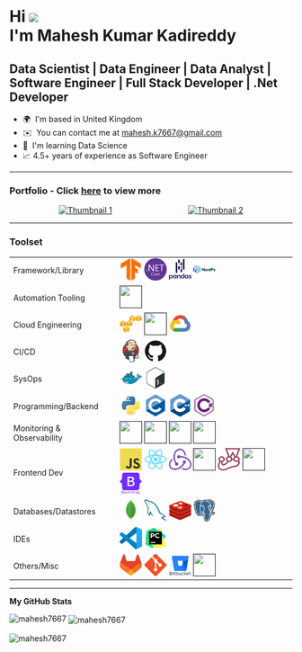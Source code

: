 Hi ![](https://user-images.githubusercontent.com/18350557/176309783-0785949b-9127-417c-8b55-ab5a4333674e.gif)<br />I'm Mahesh Kumar Kadireddy
==============================================================================================================================================

Data Scientist | Data Engineer | Data Analyst | Software Engineer | Full Stack Developer | .Net Developer
------------------------------------------------------------------------

* 🌍  I'm based in United Kingdom
* ✉️  You can contact me at [mahesh.k7667@gmail.com](mailto:mahesh.k7667@gmail.com)
* 🧠  I'm learning Data Science
* 📈  4.5+ years of experience as Software Engineer
  
------------------------------------------------------------------------

### Portfolio - Click [here](https://www.datascienceportfol.io/maheshkadireddy) to view more
<div style="display: flex; justify-content: space-around; padding: 0 20px;">
    <a href="https://mahesh7667.github.io/Data-Driven-Insights-into-Alcohol-Related-Mortality/Trends-and-Future-Prediction" target="_blank">
        <img src="https://mahesh7667.github.io/Data-Driven-Insights-into-Alcohol-Related-Mortality/meta/last_sip.png" alt="Thumbnail 1" width="45%" />
    </a>
    <a href="https://mahesh7667.github.io/Data-Driven-Insights-into-Alcohol-Related-Mortality/Exploring-through-Visualizations" target="_blank">
        <img src="https://mahesh7667.github.io/Data-Driven-Insights-into-Alcohol-Related-Mortality/meta/visualisation_thumbnail.png" alt="Thumbnail 2" width="45%" />
    </a>
</div>




------------------------------------------------------------------------
### Toolset

<table>
  <tr>
        <td>Framework/Library</td>
        <td>
            <a href=""><img src="https://github.com/devicons/devicon/blob/v2.16.0/icons/tensorflow/tensorflow-original.svg" width="40" height="40"/></a>
            <a href=""><img src="https://github.com/devicons/devicon/blob/v2.16.0/icons/dotnetcore/dotnetcore-original.svg" width="40" height="40"/></a>
            <a href=""><img src="https://github.com/devicons/devicon/blob/v2.16.0/icons/pandas/pandas-original-wordmark.svg" width="40" height="40"/></a>
            <a href=""><img src="https://github.com/devicons/devicon/blob/v2.16.0/icons/numpy/numpy-original-wordmark.svg" width="40" height="40"/></a>
        </td>
    </tr>
    <tr>
        <td>Automation Tooling</td>
        <td>
            <a href=""><img src="https://www.vectorlogo.zone/logos/jfrog/jfrog-icon.svg" width="40" height="40"/></a>
        </td>
    </tr>
    <tr>
        <td>Cloud Engineering</td>
        <td>
            <a href=""><img src="https://github.com/devicons/devicon/blob/v2.13.0/icons/amazonwebservices/amazonwebservices-original.svg" width="40" height="40"/></a>
            <a href=""><img src="https://www.vectorlogo.zone/logos/amazon_ecs/amazon_ecs-icon.svg" width="40" height="40"/></a>
            <a href=""><img src="https://github.com/devicons/devicon/blob/v2.13.0/icons/googlecloud/googlecloud-original.svg" width="40" height="40"/></a>
        </td>
    </tr>
    <tr>
        <td>CI/CD</td>
        <td>
            <a href=""><img src="https://github.com/devicons/devicon/blob/v2.13.0/icons/jenkins/jenkins-original.svg" width="40" height="40"/></a>
            <a href=""><img src="https://github.com/devicons/devicon/blob/v2.13.0/icons/github/github-original.svg" width="40" height="40"/></a>
        </td>
    </tr>
    <tr>
        <td>SysOps</td>
        <td>
            <a href=""><img src="https://github.com/devicons/devicon/blob/v2.13.0/icons/docker/docker-original.svg" width="40" height="40"/></a>
            <a href=""><img src="https://github.com/devicons/devicon/blob/v2.13.0/icons/bash/bash-original.svg" width="40" height="40"/></a>
        </td>
    </tr>
    <tr>
        <td>Programming/Backend</td>
        <td>
            <a href=""><img src="https://github.com/devicons/devicon/blob/v2.13.0/icons/python/python-original.svg" width="40" height="40"/></a>
            <a href=""><img src="https://github.com/devicons/devicon/blob/v2.13.0/icons/c/c-original.svg" width="40" height="40"/></a>
            <a href=""><img src="https://github.com/devicons/devicon/blob/v2.13.0/icons/cplusplus/cplusplus-original.svg" width="40" height="40"/></a>
            <a href=""><img src="https://github.com/devicons/devicon/blob/v2.13.0/icons/csharp/csharp-line.svg" width="40" height="40"/></a>
        </td>
    </tr>
    <tr>
        <td>Monitoring & Observability</td>
        <td>
            <a href=""><img src="https://www.vectorlogo.zone/logos/elastic/elastic-icon.svg" width="40" height="40"/></a>
            <a href=""><img src="https://www.vectorlogo.zone/logos/elasticco_logstash/elasticco_logstash-icon.svg" width="40" height="40"/></a>
            <a href=""><img src="https://www.vectorlogo.zone/logos/elasticco_kibana/elasticco_kibana-icon.svg" width="40" height="40"/></a>
            <a href=""><img src="https://www.vectorlogo.zone/logos/appdynamics/appdynamics-icon.svg" width="40" height="40"/></a>
        </td>
    </tr>
    <tr>
        <td>Frontend Dev</td>
        <td>
            <a href=""><img src="https://github.com/devicons/devicon/blob/v2.13.0/icons/javascript/javascript-original.svg" width="40" height="40"/></a>
            <a href=""><img src="https://github.com/devicons/devicon/blob/v2.13.0/icons/react/react-original.svg" width="40" height="40"/></a>
            <a href=""><img src="https://github.com/devicons/devicon/blob/v2.13.0/icons/redux/redux-original.svg" width="40" height="40"/></a>
            <a href=""><img src="https://www.vectorlogo.zone/logos/npmjs/npmjs-icon.svg" width="40" height="40"/></a>
            <a href=""><img src="https://github.com/devicons/devicon/blob/v2.13.0/icons/jest/jest-plain.svg" width="40" height="40"/></a>
            <a href=""><img src="https://www.vectorlogo.zone/logos/sass-lang/sass-lang-icon.svg" width="40" height="40"/></a>
            <a href=""><img src="https://github.com/devicons/devicon/blob/v2.13.0/icons/bootstrap/bootstrap-plain-wordmark.svg" width="40" height="40"/></a>
        </td>
    </tr>
    <tr>
        <td>Databases/Datastores</td>
        <td>
            <a href=""><img src="https://github.com/devicons/devicon/blob/v2.13.0/icons/mongodb/mongodb-original.svg" width="40" height="40"/></a>
            <a href=""><img src="https://github.com/devicons/devicon/blob/v2.13.0/icons/mysql/mysql-original.svg" width="40" height="40"/></a>
            <a href=""><img src="https://github.com/devicons/devicon/blob/v2.13.0/icons/redis/redis-original.svg" width="40" height="40"/></a>
            <a href=""><img src="https://github.com/devicons/devicon/blob/v2.13.0/icons/postgresql/postgresql-original.svg" width="40" height="40"/></a>
        </td>
    </tr>
    <tr>
        <td>IDEs</td>
        <td>
            <a href=""><img src="https://github.com/devicons/devicon/blob/v2.13.0/icons/vscode/vscode-original.svg" width="40" height="40"/></a>
            <a href=""><img src="https://github.com/devicons/devicon/blob/v2.13.0/icons/pycharm/pycharm-original.svg" width="40" height="40"/></a>
            <!-- <a href=""><img src="https://worldvectorlogo.com/download/sublime-text.svg"/></a> -->
        </td>
    </tr>
    <tr>
        <td>Others/Misc</td>
        <td>
            <a href=""><img src="https://github.com/devicons/devicon/blob/v2.13.0/icons/gitlab/gitlab-original.svg" width="40" height="40"/></a>
            <a href=""><img src="https://github.com/devicons/devicon/blob/v2.13.0/icons/git/git-original.svg" width="40" height="40"/></a>
            <a href=""><img src="https://github.com/devicons/devicon/blob/v2.13.0/icons/bitbucket/bitbucket-original-wordmark.svg" width="40" height="40"/></a>
            <a href=""><img src="https://www.vectorlogo.zone/logos/getpostman/getpostman-icon.svg" width="40" height="40"/></a>
            <!-- <a href=""><img src=""/></a> -->
        </td>
    </tr>
</table>


------------------------------------------------------------------------
<b>My GitHub Stats</b>



<p><img align="left" src="https://github-readme-stats.vercel.app/api/top-langs?username=mahesh7667&show_icons=true&locale=en&layout=compact" alt="mahesh7667" /></p>

<p>&nbsp;<img align="center" src="https://github-readme-stats.vercel.app/api?username=mahesh7667&show_icons=true&locale=en" alt="mahesh7667" /></p>

<p><img align="center" src="https://streak-stats.demolab.com/?user=mahesh7667" alt="mahesh7667" /></p>

